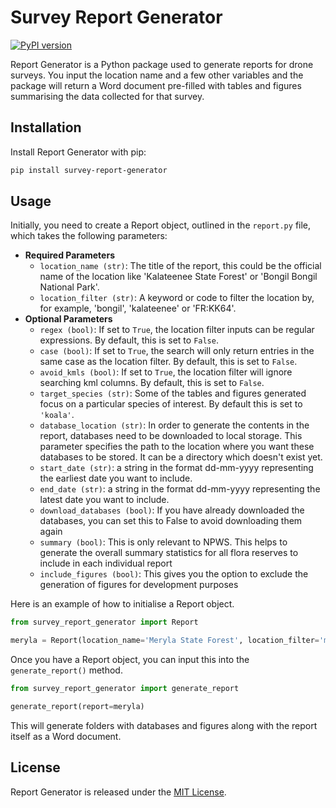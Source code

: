 # Survey Report Generator

[![PyPI version](https://badge.fury.io/py/survey-report-generator.svg)](https://badge.fury.io/py/survey-report-generator)

Report Generator is a Python package used to generate reports for drone surveys. 
You input the location name and a few other variables and the package will return a Word document pre-filled with tables and figures summarising the data collected for that survey.

## Installation

Install Report Generator with pip:

```bash
pip install survey-report-generator
```

## Usage

Initially, you need to create a Report object, outlined in the `report.py` file, which takes the following parameters:
- **Required Parameters**
  - `location_name (str)`: The title of the report, this could be the official name of the location like
    'Kalateenee State Forest' or 'Bongil Bongil National Park'.
  - `location_filter (str)`: A keyword or code to filter the location by, for example, 'bongil', 'kalateenee' or
    'FR:KK64'.
- **Optional Parameters**
  - `regex (bool)`: If set to `True`, the location filter inputs can be regular expressions. By default, this is set to `False`.
  - `case (bool)`: If set to `True`, the search will only return entries in the same case as the location filter. By default, this is set to `False`.
  - `avoid_kmls (bool)`: If set to `True`, the location filter will ignore searching kml columns. By default, this is set to `False`.
  - `target_species (str)`: Some of the tables and figures generated focus on a particular species of interest. By default this is set to `'koala'`.
  - `database_location (str)`: In order to generate the contents in the report, databases need to be downloaded to local storage. This parameter specifies the path to the location where you want these databases to be stored. It can be a directory which doesn't exist yet.
  - `start_date (str)`: a string in the format dd-mm-yyyy representing the earliest date you want to include.
  - `end_date (str)`: a string in the format dd-mm-yyyy representing the latest date you want to include.
  - `download_databases (bool)`: If you have already downloaded the databases, you can set this to False to
    avoid downloading them again
  - `summary (bool)`: This is only relevant to NPWS. This helps to generate the overall summary statistics for
    all flora reserves to include in each individual report
  - `include_figures (bool)`: This gives you the option to exclude the generation of figures for development
    purposes

Here is an example of how to initialise a Report object.

```python
from survey_report_generator import Report

meryla = Report(location_name='Meryla State Forest', location_filter='meryla', summary=True, download_databases=True)
```

Once you have a Report object, you can input this into the `generate_report()` method. 

```python
from survey_report_generator import generate_report

generate_report(report=meryla)
```

This will generate folders with databases and figures along with the report itself as a Word document.

## License

Report Generator is released under the [MIT License](LICENSE).
